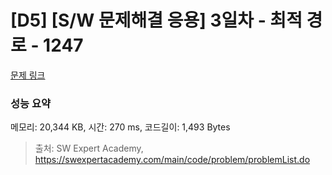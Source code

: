# [D5] [S/W 문제해결 응용] 3일차 - 최적 경로 - 1247 

[문제 링크](https://swexpertacademy.com/main/code/problem/problemDetail.do?contestProbId=AV15OZ4qAPICFAYD) 

### 성능 요약

메모리: 20,344 KB, 시간: 270 ms, 코드길이: 1,493 Bytes



> 출처: SW Expert Academy, https://swexpertacademy.com/main/code/problem/problemList.do